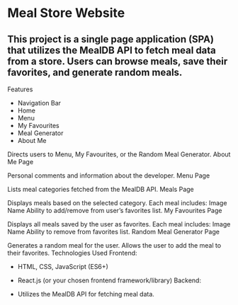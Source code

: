 # Meal Store Website

## This project is a single page application (SPA) that utilizes the MealDB API to fetch meal data from a store. Users can browse meals, save their favorites, and generate random meals.

Features
- Navigation Bar
- Home
- Menu
- My Favourites
- Meal Generator
- About Me


Directs users to Menu, My Favourites, or the Random Meal Generator.
About Me Page

Personal comments and information about the developer.
Menu Page

Lists meal categories fetched from the MealDB API.
Meals Page

Displays meals based on the selected category.
Each meal includes:
Image
Name
Ability to add/remove from user’s favorites list.
My Favourites Page

Displays all meals saved by the user as favorites.
Each meal includes:
Image
Name
Ability to remove from favorites list.
Random Meal Generator Page

Generates a random meal for the user.
Allows the user to add the meal to their favorites.
Technologies Used
Frontend:

- HTML, CSS, JavaScript (ES6+)
- React.js (or your chosen frontend framework/library)
Backend:

- Utilizes the MealDB API for fetching meal data.
